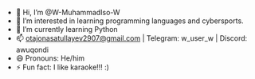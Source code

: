 - 👋 Hi, I’m @W-MuhammadIso-W
- 👀 I’m interested in learning programming languages and cybersports.
- 🌱 I’m currently learning Python
- 📫 otajonasatullayev2907@gmail.com | Telegram: w_user_w | Discord: awuqondi
- 😄 Pronouns: He/him
- ⚡ Fun fact: I like karaoke!!! :)
